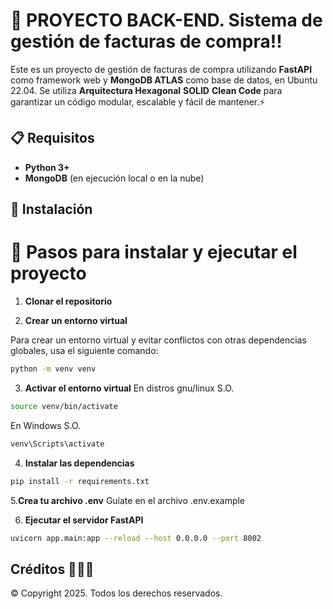 # 🚀 PROYECTO BACK-END. Sistema de gestión de facturas de compra!!

Este es un proyecto de gestión de facturas de compra utilizando **FastAPI** como framework web y **MongoDB ATLAS** como base de datos, en Ubuntu 22.04. Se utiliza **Arquitectura Hexagonal** **SOLID** **Clean Code** para garantizar un código modular, escalable y fácil de mantener.⚡️

## 📋 Requisitos

- **Python 3+**
- **MongoDB** (en ejecución local o en la nube)

## 🔧 Instalación
# 📖 Pasos para instalar y ejecutar el proyecto

1. **Clonar el repositorio**

2. **Crear un entorno virtual**

Para crear un entorno virtual y evitar conflictos con otras dependencias globales, usa el siguiente comando:

```bash
python -m venv venv
```

3. **Activar el entorno virtual**
En distros gnu/linux S.O.
```bash
source venv/bin/activate
```
En Windows S.O.
```bash
venv\Scripts\activate
```

4. **Instalar las dependencias**
```bash
pip install -r requirements.txt
```

5.**Crea tu archivo .env**
Guíate en el archivo .env.example

6. **Ejecutar el servidor FastAPI**
```bash
uvicorn app.main:app --reload --host 0.0.0.0 --port 8002
```


## Créditos 👨🏻‍💻
&copy; Copyright 2025. Todos los derechos reservados.
